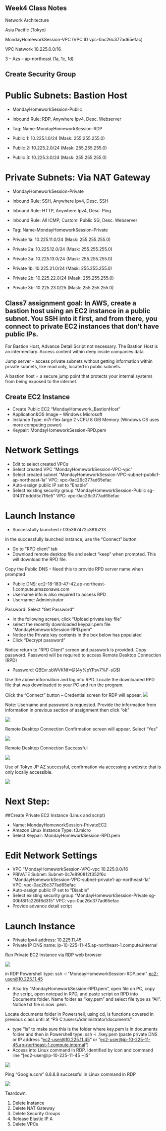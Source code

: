 ## Week4 Class Notes 						
								
Network Architecture

Asia Pacific (Tokyo)						
						
MondayHomeworkSession-VPC (VPC ID vpc-0ac26c377ad65efac)

VPC Network 10.225.0.0/16

3 – Azs – ap-northeast (1a, 1c, 1d)

						
## Create Security Group

# Public Subnets: Bastion Host
- MondayHomeworkSession-Public
- Inbound Rule: RDP, Anywhere Ipv4, Desc. Webserver
- Tag: Name-MondayHomeworkSession-RDP

- Public 1: 10.225.1.0/24	(Mask: 255:255.255.0)
- Public 2: 10.225.2.0/24	(Mask: 255.255.255.0)
- Public 3: 10.225.3.0/24	(Mask: 255.255.255.0)				
						
# Private Subnets: Via NAT Gateway
- MondayHomeworkSession-Private		
- Inbound Rule: SSH, Anywhere Ipv4, Desc. SSH
- Inbound Rule: HTTP, Anywhere Ipv4, Desc. Ping
- Inbound Rule: All ICMP, Custom: Public SG, Desc. Webserver
- Tag: Name-MondayHomeworkSession-Private

- Private 1a: 10.225.11.0/24 (Mask: 255.255.255.0)
- Private 2a: 10.225.12.0/24 (Mask: 255.255.255.0)
- Private 3a: 10.225.13.0/24 (Mask: 255.255.255.0)			
										
- Private 1b: 10.225.21.0/24 (Mask: 255.255.255.0)
- Private 2b: 10.225.22.0/24 (Mask: 255.255.255.0)
- Private 3b: 10.225.23.0/25 (Mask: 255.255.255.0)				
						
## Class7 assignment goal: In AWS, create a bastion host using an EC2 instance in a public subnet. You SSH into it first, and from there, you connect to private EC2 instances that don’t have public IPs.

For Bastion Host, Advance Detail Script not necessary.  The Bastion Host is an intermediary. Access content within deep inside companies data

Jump server - access private subnets without getting information within private subnets, like read only, located in public subnets.

A bastion host = a secure jump point that protects your internal systems from being exposed to the internet.				
						
## Create EC2 Instance						
- Create Public EC2 “MondayHomework_BastionHost”
- Application&OS Image – Windows Microsoft
- Instance Type: m7i-flex.large 2 vCPU 8 GiB Memory (Windows OS uses more computing power)						
- Keypair: MondayHomeworkSession-RPD.pem						
						
# Network Settings						
- Edit to select created VPCs						
- Select created VPC “MondayHomeworkSession-VPC-vpc”						
- Select created subnet “MondayHomeworkSession-VPC-subnet-public1-ap-northeast-1a” VPC: vpc-0ac26c377ad65efac				
- Auto-assign public IP set to “Enable”						
- Select existing security group “MondayHomeworkSession-Public sg-0f4311bddd5c7f6e5” VPC: vpc-0ac26c377ad65efac				
						
# Launch Instance
- Successfully launched i-035367472c381b213						
						
In the successfully launched instance, use the “Connect” button.						
- Go to “RPD client” tab						
- Download remote desktop file and select “keep” when prompted. This will download the RPD file.						
						
Copy the Public DNS – Need this to provide RPD server name when prompted 						
- Public DNS: ec2-18-183-47-42.ap-northeast-1.compute.amazonaws.com						
- Username info is also required to access RPD						
- Username: Administrator						
						
Password: Select “Get Password”						
- In the following screen, click “Upload private key file”						
- select the recently downloaded keypair.pem file “MondayHomeworkSession-RPD.pem”						
- Notice the Private key contents in the box below has populated						
- Click “Decrypt password”						

Notice return to “RPD Client" screen and passwork is provided.  Copy password. Password will be required to access Remote Desktop Connection (RPD)						
- Password: QBExr.sbWVKNf*@(4y%pYPsv7%F-sG$I						
						
Use the above information and log into RPD. Locate the downloaded RPD file that was downloaded to your PC and run the program.
					
Click the “Connect” button – Credential screen for RDP will appear. 
![](Remote_Desktop_Connection_Prompt_Screen.png)

Note: Username and password is requested.  Provide the information from information in previous section of assignment then click “ok”

![](Credential_Screen_for_RDP.png)

Remote Desktop Connection Confirmation screen will appear.  Select “Yes”

![](./Remote_Desktop_Connection_confirmation_screen.png)

Remote Desktop Connection Successful

![](AWS_Windows_Server_-_RDP_Successful.png)

Use of Tokyo JP AZ successful, confirmation via accessing a website that is only locally accessible.

![](Tokyo_JP_RDP_is_working.png)

# Next Step:						
##Create Private EC2 Instance (Linux and script)						
- Name: MondayHomeworkSession-PrivateEC2						
- Amazon Linux Instance Type: t3.micro						
- Select Keypair: MondayHomeworkSession-RPD.pem						
						
# Edit Network Settings						
- VPC “MondayHomeworkSession-VPC-vpc 10.225.0.0/16						
- PRIVATE Subnet: Subnet-0c7e890812f352f6c “MondayHomeworkSession-VPC-subnet-private1-ap-northeast-1a” VPC: vpc-0ac26c377ad65efac						
- Auto-assign public IP set to “Disable”						
- Select existing security group “MondayHomeworkSession-Private sg-00bf8f1c226f6d315” VPC: vpc-0ac26c377ad65efac			
- Provide advance detail script						
						
# Launch Instance						
- Private Ipv4 address: 10.225.11.45						
- Private IP DNS name: ip-10-225-11-45.ap-northeast-1.compute.internal						
						
Run Private EC2 Instance via RDP web browser

![](Private_IP_running_via_RDP.png)

in RDP Powershell type: ssh -i "MondayHomeworkSession-RDP.pem" ec2-user@10.225.11.45						
- Also try “MondayHomeworkSession-RPD.pem”, open file on PC, copy the script, open notepad in RPD, and paste script on RPD into Documents folder. Name folder as “key.pem” and select file type as “All”.  Notice txt file is now .pem.				
						
Locate documents folder in Powershell, using cd, ls functions covered in previous class until at “PS C:\users\Administrator\documents”						
- type “ls” to make sure this is the folder where key.pem is in documents folder and then in Powershell type: ssh -i .\key.pem (paste private DNS or IP address “ec2-user@10.225.11.45“ or “ec2-user@ip-10-225-11-45.ap-northeast-1.compute.internal”)						
- Access into Linux command in RDP.  Identified by icon and command line “[ec2-user@ip-10-225-11-45 ~]$”
   				
![](linux_server_access_page_in_RDP.png)

Ping “Google.com” 8.8.8.8 successful in Linux command in RDP

![](./RDP_Google_Ping.png)						

Teardown:						
1. Delete Instance						
2. Delete NAT Gateway						
3. Delete Security Groups						
3. Release Elastic IP A						
4. Delete VPCs						
